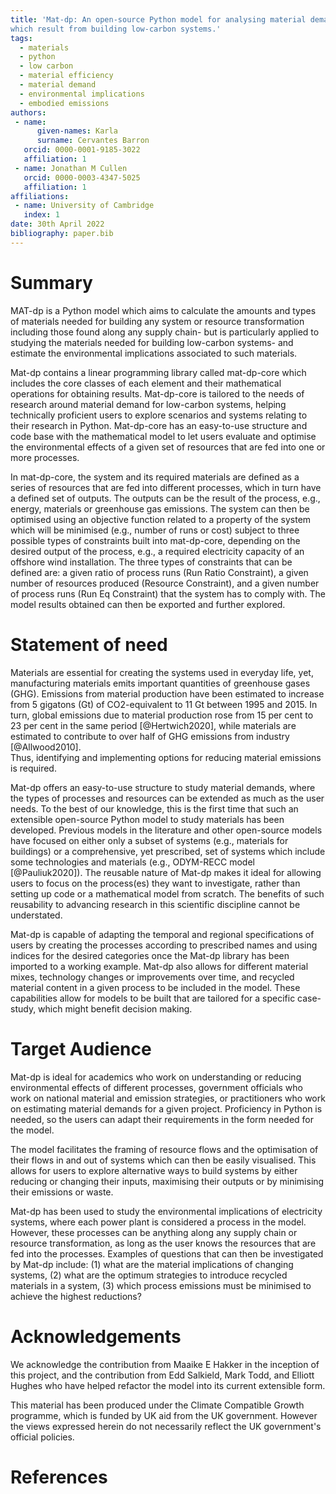 ```yaml
---
title: 'Mat-dp: An open-source Python model for analysing material demand projections and their environmental implications, 
which result from building low-carbon systems.'
tags:
  - materials
  - python
  - low carbon
  - material efficiency
  - material demand 
  - environmental implications
  - embodied emissions
authors:
 - name:
      given-names: Karla
      surname: Cervantes Barron
   orcid: 0000-0001-9185-3022
   affiliation: 1
 - name: Jonathan M Cullen
   orcid: 0000-0003-4347-5025
   affiliation: 1
affiliations:
 - name: University of Cambridge
   index: 1
date: 30th April 2022
bibliography: paper.bib
---
```


# Summary

MAT-dp is a Python model which aims to calculate the amounts and types of materials needed for building any system
or resource transformation including those found along any supply chain- but is particularly applied to studying
the materials needed for building low-carbon systems- and estimate the environmental implications associated to such materials.

Mat-dp contains a linear programming library called mat-dp-core which includes 
the core classes of each element and their mathematical operations for obtaining results. Mat-dp-core is tailored to the needs of 
research around material demand for low-carbon systems, helping technically proficient users to explore scenarios and systems 
relating to their research in Python. Mat-dp-core has an easy-to-use structure and code base with the mathematical model to let users evaluate and optimise the environmental effects of a given set of resources that are fed into one or more processes.

In mat-dp-core, the system and its required materials are defined as a series of resources that are fed 
into different processes, which in turn have a defined set of outputs. 
The outputs can be the result of the process, e.g., energy, materials or greenhouse gas emissions. 
The system can then be optimised using an objective function related to a property of the system which will be minimised 
(e.g., number of runs or cost) subject to three possible types of constraints built into mat-dp-core, 
depending on the desired output of the process, e.g., a required electricity capacity of an offshore wind installation. 
The three types of constraints that can be defined are: a given ratio of process runs (Run Ratio Constraint), 
a given number of resources produced (Resource Constraint), and a given number of process runs (Run Eq Constraint)
that the system has to comply with.
The model results obtained can then be exported and further explored.

# Statement of need

Materials are essential for creating the systems used in everyday life, yet, manufacturing materials emits important quantities of
greenhouse gases (GHG). Emissions from material production have been estimated to increase
from 5 gigatons (Gt) of CO2-equivalent to 11 Gt between 1995 and 2015. 
In turn, global emissions due to material production rose from 15 per cent to 23 per cent in the same period [@Hertwich2020], while
materials are estimated to contribute to over half of GHG emissions from industry [@Allwood2010].  
Thus, identifying and implementing options for reducing material emissions is required.


Mat-dp offers an easy-to-use structure to study material demands, where the types of processes and resources can
be extended as much as the user needs. To the best of our knowledge, this is the first time that such an extensible
open-source Python model to study materials has been developed. Previous models in the literature and other open-source models have
focused on either only a subset of systems (e.g., materials for buildings) or a comprehensive, yet prescribed, 
set of systems which include some technologies and materials (e.g., ODYM-RECC model [@Pauliuk2020]). The reusable nature of 
Mat-dp makes it ideal for allowing users to focus on the process(es) they want to investigate, rather than setting up code 
or a mathematical model from scratch. The benefits of such reusability to advancing research in this scientific discipline 
cannot be understated.


Mat-dp is capable of adapting the temporal and regional specifications of users by creating the processes
according to prescribed names and using indices for the desired categories once the Mat-dp library has been imported
to a working example. Mat-dp also allows for different material mixes, technology changes or improvements over time, 
and recycled material content in a given process to be included in the model. These capabilities allow for models to be built
that are tailored for a specific case-study, which might benefit decision making.


# Target Audience

Mat-dp is ideal for academics who work on understanding or reducing environmental effects of different processes,
government officials who work on national material and emission strategies, or practitioners who work
on estimating material demands for a given project. Proficiency in Python is needed, so the users can
adapt their requirements in the form needed for the model.

The model facilitates the framing of resource flows and the optimisation of their flows 
in and out of systems which can then be easily visualised. This allows for users to explore 
alternative ways to build systems by either reducing or changing their inputs, maximising 
their outputs or by minimising their emissions or waste.


Mat-dp has been used to study the environmental implications of electricity systems, where each 
power plant is considered a process in the model. However, these processes can be anything along 
any supply chain or resource transformation, as long as the user knows the resources that are 
fed into the processes. Examples of questions that can then be investigated by Mat-dp include: (1) what are the
material implications of changing systems, (2) what are the optimum strategies to introduce recycled materials
in a system, (3) which process emissions must be minimised to achieve the highest reductions?


# Acknowledgements

We acknowledge the contribution from Maaike E Hakker in the inception of 
this project, and the contribution from Edd Salkield, Mark Todd, and Elliott Hughes 
who have helped refactor the model into its current extensible form.

This material has been produced under the Climate Compatible Growth programme, which 
is funded by UK aid from the UK government. However the views expressed herein do not 
necessarily reflect the UK government's official policies.

# References
